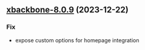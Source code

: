 

## [xbackbone-8.0.9](https://github.com/truecharts/charts/compare/xbackbone-8.0.8...xbackbone-8.0.9) (2023-12-22)

### Fix

- expose custom options for homepage integration
  
  